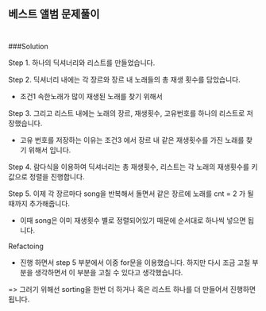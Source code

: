##  베스트 앨범 문제풀이<br/><br/> 

###Solution

Step 1. 하나의 딕셔너리와 리스트를 만들었습니다.

Step 2. 딕셔너리 내에는 각 장르와 장르 내 노래들의 총 재생 횟수를 담았습니다. 
- 조건1 속한노래가 많이 재생된 노래를 찾기 위해서

Step 3. 그리고 리스트 내에는 노래의 장르, 재생횟수, 고유번호를 하나의 리스트로 저장했습니다.
- 고유 번호를 저장하는 이유는 조건3 에서 장르 내 같은 재생횟수를 가진 노래를 찾기 위해서 입니다.

Step 4. 람다식을 이용하여 딕셔너리는 총 재생횟수, 리스트는 각 노래의 재생횟수를 키 값으로 정렬을 진행합니다.

Step 5. 이제 각 장르마다 song을 반복해서 돌면서 같은 장르에 노래를 cnt = 2 가 될때까지 추가해줍니다.
- 이때 song은 이미 재생횟수 별로 정렬되어있기 때문에 순서대로 하나씩 넣으면 됩니다.


Refactoing

- 진행 하면서 step 5 부분에서 이중 for문을 이용했습니다. 하지만 다시 조금 고칠 부분을 생각하면서 이 부분을 고칠 수 있다고 생각했습니다.

=> 그러기 위해선 sorting을 한번 더 하거나 혹은 리스트 하나를 더 만들어서 진행하면 됩니다. 

















